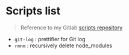 # Scripts list

> Reference to my Gitlab [scripts repository](https://gitlab.com/Scttpr/scripts)

- `git-log` : prettifier for Git log
- `rmnm` : recursively delete node_modules
